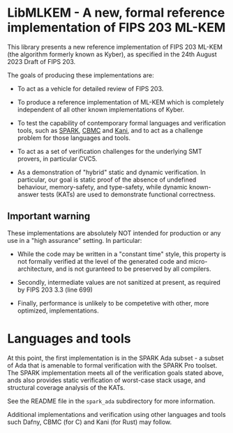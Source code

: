 # LibMLKEM - A new, formal reference implementation of FIPS 203 ML-KEM

This library presents a new reference implementation of
FIPS 203 ML-KEM (the algorithm formerly known as Kyber),
as specified in the 24th August 2023 Draft of FIPS 203.

The goals of producing these implementations are:

* To act as a vehicle for detailed review of FIPS 203.

* To produce a reference implementation of ML-KEM which is
completely independent of all other known implementations of Kyber.

* To test the capability of contemporary formal languages and verification
tools, such as [SPARK](https://www.adacore.com/sparkpro),
[CBMC](https://diffblue.github.io/cbmc/) and [Kani](https://github.com/model-checking/kani),
and to act as a challenge problem for those languages and tools.

* To act as a set of verification challenges for the underlying SMT provers, in particular CVC5.

* As a demonstration of "hybrid" static and dynamic verification. In particular,
our goal is static proof of the absence of undefined behaviour,
memory-safety, and type-safety, while dynamic known-answer tests (KATs) are used to demonstrate
functional correctness.

## Important warning

These implementations are absolutely NOT intended for production or any use
in a "high assurance" setting. In particular:

* While the code may be written in a "constant time" style, this property is not formally verified at
the level of the generated code and micro-architecture, and is not guranteed to be preserved by all compilers.

* Secondly, intermediate values are not sanitized at present, as required by FIPS 203 3.3 (line 699)

* Finally, performance is unlikely to be competetive with other, more optimized, implementations.

# Languages and tools

At this point, the first implementation is in the SPARK Ada subset -
a subset of Ada that is amenable to formal verification with the
SPARK Pro toolset. The SPARK implementation meets all of the
verification goals stated above, ands also provides static verification
of worst-case stack usage, and structural coverage analysis of the KATs.

See the README file in the `spark_ada` subdirectory for more
information.

Additional implementations and verification using other languages and
tools such  Dafny, CBMC (for C) and Kani (for Rust) may follow.
